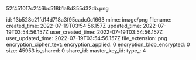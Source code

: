 52f451017c2f46bc518b1a8d355d32db.png

id: 13b528c21fd14d718a3f95cadc0c1663
mime: image/png
filename: 
created_time: 2022-07-19T03:54:56.157Z
updated_time: 2022-07-19T03:54:56.157Z
user_created_time: 2022-07-19T03:54:56.157Z
user_updated_time: 2022-07-19T03:54:56.157Z
file_extension: png
encryption_cipher_text: 
encryption_applied: 0
encryption_blob_encrypted: 0
size: 45953
is_shared: 0
share_id: 
master_key_id: 
type_: 4